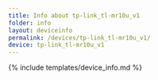```yaml
---
title: Info about tp-link_tl-mr10u_v1
folder: info
layout: deviceinfo
permalink: /devices/tp-link_tl-mr10u_v1/
device: tp-link_tl-mr10u_v1
---
```

{% include templates/device_info.md %}
